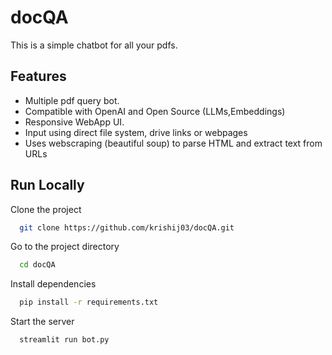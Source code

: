 
# docQA
This is a simple chatbot for all your pdfs.





## Features

- Multiple pdf query bot.
- Compatible with OpenAI and Open Source (LLMs,Embeddings)
- Responsive WebApp UI.
- Input using direct file system, drive links or webpages
- Uses webscraping (beautiful soup) to parse HTML and extract text from URLs


## Run Locally

Clone the project

```bash
  git clone https://github.com/krishij03/docQA.git
```

Go to the project directory

```bash
  cd docQA
```

Install dependencies

```bash
  pip install -r requirements.txt
```

Start the server

```bash
  streamlit run bot.py
```
